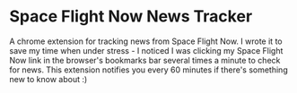 # Space Flight Now News Tracker

A chrome extension for tracking news from Space Flight Now. I wrote it to save my time when under stress - I noticed I was clicking my Space Flight Now link in the browser's bookmarks bar several times a minute to check for news. This extension notifies you every 60 minutes if there's something new to know about :)
